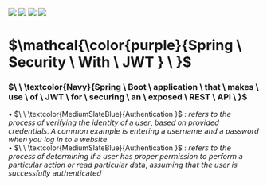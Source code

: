![](https://img.shields.io/badge/Spring_boot_3-blueviolet?style=for-the-badge)
![](https://img.shields.io/badge/Spring_Security_6-blueviolet?style=for-the-badge)
![](https://img.shields.io/badge/Java_17-yellow?style=for-the-badge)
![](https://img.shields.io/badge/Json_web_token-blue?style=for-the-badge)
# $\mathcal{\color{purple}{Spring \ Security \ With \ JWT } \ \}$
### $\ \ \textcolor{Navy}{Spring \ Boot \ application \ that \ makes \ use \ of \ JWT \ for \ securing \ an \ exposed \ REST \ API \ }$ 




• $\ \ \textcolor{MediumSlateBlue}{Authentication }$ : 𝘳𝘦𝘧𝘦𝘳𝘴 𝘵𝘰 𝘵𝘩𝘦 𝘱𝘳𝘰𝘤𝘦𝘴𝘴 𝘰𝘧 𝘷𝘦𝘳𝘪𝘧𝘺𝘪𝘯𝘨 𝘵𝘩𝘦 𝘪𝘥𝘦𝘯𝘵𝘪𝘵𝘺 𝘰𝘧 𝘢 𝘶𝘴𝘦𝘳, 𝘣𝘢𝘴𝘦𝘥 𝘰𝘯 𝘱𝘳𝘰𝘷𝘪𝘥𝘦𝘥 𝘤𝘳𝘦𝘥𝘦𝘯𝘵𝘪𝘢𝘭𝘴. 𝘈 𝘤𝘰𝘮𝘮𝘰𝘯 𝘦𝘹𝘢𝘮𝘱𝘭𝘦 𝘪𝘴 𝘦𝘯𝘵𝘦𝘳𝘪𝘯𝘨 𝘢 𝘶𝘴𝘦𝘳𝘯𝘢𝘮𝘦 𝘢𝘯𝘥 𝘢 𝘱𝘢𝘴𝘴𝘸𝘰𝘳𝘥 𝘸𝘩𝘦𝘯 𝘺𝘰𝘶 𝘭𝘰𝘨 𝘪𝘯 𝘵𝘰 𝘢 𝘸𝘦𝘣𝘴𝘪𝘵𝘦  
• $\ \ \textcolor{MediumSlateBlue}{Authentication }$  : 𝘳𝘦𝘧𝘦𝘳𝘴 𝘵𝘰 𝘵𝘩𝘦 𝘱𝘳𝘰𝘤𝘦𝘴𝘴 𝘰𝘧 𝘥𝘦𝘵𝘦𝘳𝘮𝘪𝘯𝘪𝘯𝘨 𝘪𝘧 𝘢 𝘶𝘴𝘦𝘳 𝘩𝘢𝘴 𝘱𝘳𝘰𝘱𝘦𝘳 𝘱𝘦𝘳𝘮𝘪𝘴𝘴𝘪𝘰𝘯 𝘵𝘰 𝘱𝘦𝘳𝘧𝘰𝘳𝘮 𝘢 𝘱𝘢𝘳𝘵𝘪𝘤𝘶𝘭𝘢𝘳 𝘢𝘤𝘵𝘪𝘰𝘯 𝘰𝘳 𝘳𝘦𝘢𝘥 𝘱𝘢𝘳𝘵𝘪𝘤𝘶𝘭𝘢𝘳 𝘥𝘢𝘵𝘢, 𝘢𝘴𝘴𝘶𝘮𝘪𝘯𝘨 𝘵𝘩𝘢𝘵 𝘵𝘩𝘦 𝘶𝘴𝘦𝘳 𝘪𝘴 𝘴𝘶𝘤𝘤𝘦𝘴𝘴𝘧𝘶𝘭𝘭𝘺 𝘢𝘶𝘵𝘩𝘦𝘯𝘵𝘪𝘤𝘢𝘵𝘦𝘥
